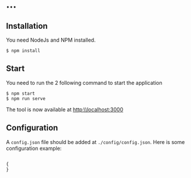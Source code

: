 # …

## Installation

You need NodeJs and NPM installed.

    $ npm install

## Start

You need to run the 2 following command to start the application

    $ npm start
    $ npm run serve

The tool is now available at <http:\\localhost:3000>

## Configuration

A `config.json` file should be added at `./config/config.json`.
Here is some configuration example:

```javascript

{
}
```